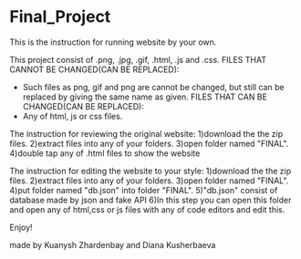 # Final_Project

This is the instruction for running website by your own.

This project consist of .png, .jpg, .gif, .html, .js and .css. 
FILES THAT CANNOT BE CHANGED(CAN BE REPLACED):
- Such files as png, gif and png are cannot be changed, but still can be replaced by giving the same name as given.
FILES THAT CAN BE CHANGED(CAN BE REPLACED):
- Any of html, js or css files.

 The instruction for reviewing the original website: 
1)download the the zip files.
2)extract files into any of your folders.
3)open folder named "FINAL".
4)double tap any of .html files to show the website

The instruction for editing the website to your style:
1)download the the zip files.
2)extract files into any of your folders.
3)open folder named "FINAL".
4)put folder named "db.json" into folder "FINAL".
5)"db.json" consist of database made by json and fake API
6)In this step you can open this folder and open any of html,css or js files with any of code editors and edit this.

Enjoy!

made by Kuanysh Zhardenbay and Diana Kusherbaeva 
